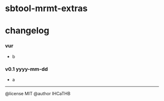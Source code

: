 # sbtool-mrmt-extras
# changelog

### vur
+ b

### v0.1 yyyy-mm-dd
+ a

---

@license MIT
@author IHCaTHB

